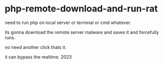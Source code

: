 # php-remote-download-and-run-rat

need to run php on local server or terminal or cmd whatever.

its gonna download the remote server malware and saves it and forcefully runs.

no need another click thats it.

it can bypass the realtime.
2023

